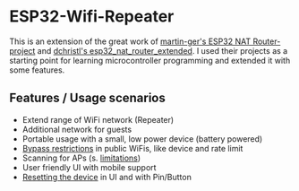 # ESP32-Wifi-Repeater

This is an extension of the great work of [martin-ger's ESP32 NAT Router-project](https://github.com/martin-ger/esp32_nat_router) and [dchristl's esp32_nat_router_extended](https://github.com/dchristl/esp32_nat_router_extended). I used their projects as a starting point for learning microcontroller programming and extended it with some features. 

## Features / Usage scenarios
- Extend range of WiFi network (Repeater)
- Additional network for guests
- Portable usage with a small, low power device (battery powered)
- [Bypass restrictions](docs/advanced.md#advanced-configuration) in public WiFis, like device and rate limit
- Scanning for APs (s. [limitations](#wifi-scanning-limitation))
- User friendly UI with mobile support
- [Resetting the device](docs/advanced.md#resetting-the-device-erasing-the-flash) in UI and with Pin/Button



